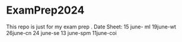 # ExamPrep2024
This repo is just for my exam prep .
Date Sheet:
15 june- ml
19june-wt
26june-cn
24 june-se
13 june-spm
11june-coi
